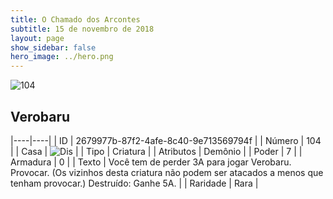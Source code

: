```yaml
---
title: O Chamado dos Arcontes
subtitle: 15 de novembro de 2018
layout: page
show_sidebar: false
hero_image: ../hero.png
---
```


![104](https://cdn.keyforgegame.com/media/card_front/pt/341_104_VCQ8F8XMQJCH_pt.png)

## Verobaru

|----|----|
| ID | 2679977b-87f2-4afe-8c40-9e713569794f |
| Número | 104 |
| Casa | ![Dis](https://archonarcana.com/images/thumb/e/e8/Dis.png/22px-Dis.png "Dis") |
| Tipo | Criatura |
| Atributos | Demônio |
| Poder | 7 |
| Armadura | 0 |
| Texto | Você tem de perder 3A para jogar Verobaru. Provocar. (Os vizinhos desta criatura não podem ser atacados a menos que tenham provocar.) Destruído: Ganhe 5A. |
| Raridade | Rara |
